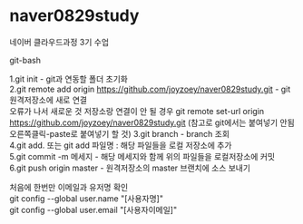 # naver0829study
네이버 클라우드과정 3기 수업


git-bash

1.git init - git과 연동할 폴더 초기화  
2.git remote add origin https://github.com/joyzoey/naver0829study.git - git 원격저장소에 새로 연결  
   오류가 나서 새로운 것 저장소랑 연결이 안 될 경우
   git remote set-url origin https://github.com/joyzoey/naver0829study.git
   (참고로 git에서는 붙여넣기 안됨 오른쪽클릭-paste로 붙여넣기 할 것)
3.git branch - branch  조회  
4.git add. 또는 git add 파일명 : 해당 파일들을 로컬 저장소에 추가  
5.git commit -m 메세지 - 해당 메세지와 함께 위의 파일들을 로컬저장소에 커밋  
6.git push origin master - 원격저장소의 master 브랜치에 소스 보내기  

처음에 한번만 이메일과 유저명 확인  
git config --global user.name "[사용자명]"  
git config --global user.email "[사용자이메일]"  
